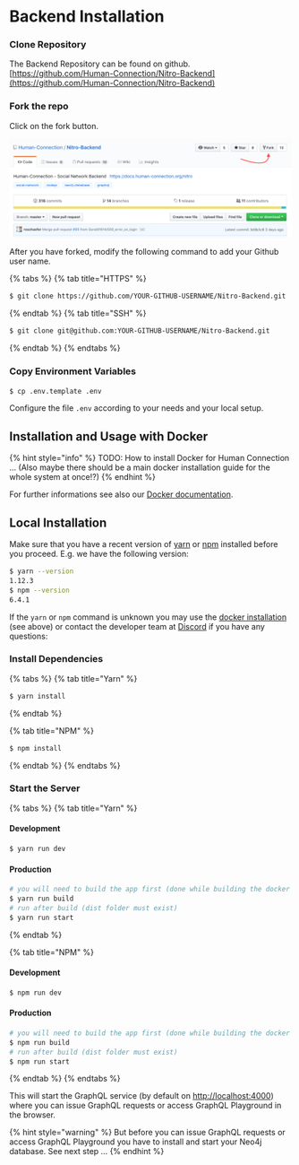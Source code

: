 # Backend Installation


### Clone Repository

The Backend Repository can be found on github.  
[https://github.com/Human-Connection/Nitro-Backend](https://github.com/Human-Connection/Nitro-Backend)

### Fork the repo

Click on the fork button.

![Fork screenshot](../../.gitbook/assets/screenshot-forking-nitro-backend.png)

After you have forked, modify the following command to add your Github user name.

{% tabs %}
{% tab title="HTTPS" %}
```bash
$ git clone https://github.com/YOUR-GITHUB-USERNAME/Nitro-Backend.git
```
{% endtab %}
{% tab title="SSH" %}
```bash
$ git clone git@github.com:YOUR-GITHUB-USERNAME/Nitro-Backend.git
```
{% endtab %}
{% endtabs %}

### Copy Environment Variables

```bash
$ cp .env.template .env
```

Configure the file `.env` according to your needs and your local setup.


## Installation and Usage with Docker

{% hint style="info" %}
TODO: How to install Docker for Human Connection …
(Also maybe there should be a main docker installation guide for the whole system at once!?)
{% endhint %}

For further informations see also our [Docker documentation](docker.md).


## Local Installation

Make sure that you have a recent version of [yarn](https://yarnpkg.com/en/) or [npm](https://www.npmjs.com) installed before you proceed. E.g. we have the following version:

```sh
$ yarn --version
1.12.3
$ npm --version
6.4.1
```

If the `yarn` or `npm` command is unknown you may use the [docker installation](#installation-and-usage-with-docker) (see above) or contact the developer team at [Discord](https://discord.gg/6ub73U3) if you have any questions:

### Install Dependencies

{% tabs %}
{% tab title="Yarn" %}
```bash
$ yarn install
```
{% endtab %}

{% tab title="NPM" %}
```bash
$ npm install
```
{% endtab %}
{% endtabs %}

### Start the Server

{% tabs %}
{% tab title="Yarn" %}
#### Development

```bash
$ yarn run dev
```

#### Production

```bash
# you will need to build the app first (done while building the docker image)
$ yarn run build
# run after build (dist folder must exist)
$ yarn run start
```
{% endtab %}

{% tab title="NPM" %}
#### Development

```bash
$ npm run dev
```

#### Production

```bash
# you will need to build the app first (done while building the docker image)
$ npm run build
# run after build (dist folder must exist)
$ npm run start
```
{% endtab %}
{% endtabs %}

This will start the GraphQL service \(by default on [http://localhost:4000](http://localhost:4000)\) where you can issue GraphQL requests or access GraphQL Playground in the browser.

{% hint style="warning" %}
But before you can issue GraphQL requests or access GraphQL Playground you have to install and start your Neo4j database. See next step …
{% endhint %}
